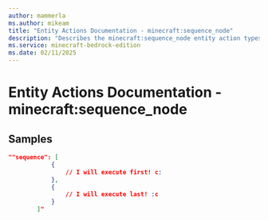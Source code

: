 ```yaml
---
author: mammerla
ms.author: mikeam
title: "Entity Actions Documentation - minecraft:sequence_node"
description: "Describes the minecraft:sequence_node entity action types"
ms.service: minecraft-bedrock-edition
ms.date: 02/11/2025 
---
```


# Entity Actions Documentation - minecraft:sequence_node


## Samples


```json
""sequence": [
			{
				// I will execute first! c:
			},
			{
				// I will execute last! :c
			}
		]"
```
